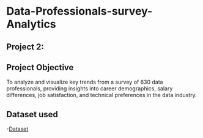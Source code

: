 # Data-Professionals-survey-Analytics

## Project 2:

## Project Objective
To analyze and visualize key trends from a survey of 630 data professionals, providing insights into career demographics, salary differences, job satisfaction, and technical preferences in the data industry.

## Dataset used
-<a href="https://github.com/udbhav555/Data-Professionals-survey-Analytics/blob/main/Power%20BI%20-%20Final%20Project.xlsx">Dataset</a>
